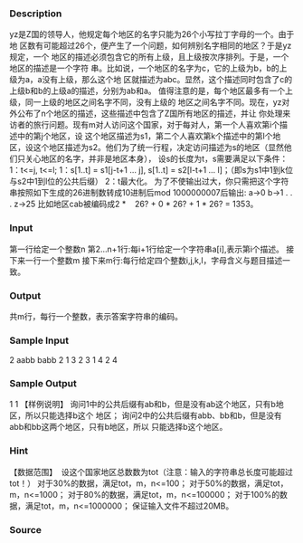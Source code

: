 
### Description
yz是Z国的领导人，他规定每个地区的名字只能为26个小写拉丁字母的一个。由于地 区数有可能超过26个，便产生了一个问题，如何辨别名字相同的地区？于是yz规定，一个 地区的描述必须包含它的所有上级，且上级按次序排列。于是，一个地区的描述是一个字符 串。比如说，一个地区的名字为c，它的上级为b，b的上级为a，a没有上级，那么这个地 区就描述为abc。显然，这个描述同时包含了c的上级b和b的上级a的描述，分别为ab和a。 值得注意的是，每个地区最多有一个上级，同一上级的地区之间名字不同，没有上级的 地区之间名字不同。现在，yz对外公布了n个地区的描述，这些描述中包含了Z国所有地区的描述，并让 你处理来访者的旅行问题。现有m对人访问这个国家，对于每对人，第一个人喜欢第i个描述中的第j个地区，设 这个地区描述为s1，第二个人喜欢第k个描述中的第l个地区，设这个地区描述为s2。他们为了统一行程，决定访问描述为s的地区（显然他们只关心地区的名字，并非是地区本身）， 设s的长度为t，s需要满足以下条件： 
1：t<=j, t<=l; 
1：s[1..t] = s1[j-t+1 … j], s[1..t] = s2[l-t+1 … l]；（即s为s1中1到k位 与s2中1到l位的公共后缀） 
2：t最大化。 
为了不使输出过大，你只需把这个字符串按照如下生成的26进制数转成10进制后mod 1000000007后输出: 
a->0 
b->1 
. 
. 
. 
z->25 
比如地区cab被编码成2 *    26? + 0 * 26? + 1 * 26? = 1353。 

### Input
第一行给定一个整数n 
第2…n+1行:每i+1行给定一个字符串a[i],表示第i个描述。 
接下来一行一个整数m 
接下来m行:每行给定四个整数i,j,k,l，字母含义与题目描述一致。 

### Output

共m行，每行一个整数，表示答案字符串的编码。 

### Sample Input
2 
aabb babb 
2 
1  3 2 3
1  4 2 4

### Sample Output
1 
1 
【样例说明】
询问1中的公共后缀有ab和b，但是没有ab这个地区，只有b地区，所以只能选择b这个 地区； 
询问2中的公共后缀有abb、bb和b，但是没有abb和bb这两个地区，只有b地区，所以 只能选择b这个地区。 

### Hint
【数据范围】
 设这个国家地区总数数为tot（注意：输入的字符串总长度可能超过tot！） 对于30%的数据，满足tot，m，n<=100； 
对于50%的数据，满足tot，m，n<=1000； 
对于80%的数据，满足tot，m，n<=100000； 
对于100%的数据，满足tot，m，n<=1000000； 
保证输入文件不超过20MB。 

### Source
